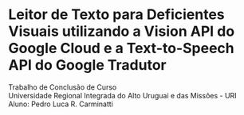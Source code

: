 # Leitor de Texto para Deficientes Visuais utilizando a Vision API do Google Cloud e a Text-to-Speech API do Google Tradutor

Trabalho de Conclusão de Curso  
Universidade Regional Integrada do Alto Uruguai e das Missões - URI  
Aluno: Pedro Luca R. Carminatti
